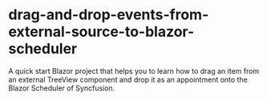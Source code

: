 # drag-and-drop-events-from-external-source-to-blazor-scheduler
A quick start Blazor project that helps you to learn how to drag an item from an external TreeView component and drop it as an appointment onto the Blazor Scheduler of Syncfusion.
